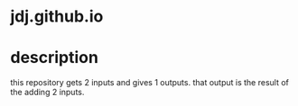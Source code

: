 # jdj.github.io
# description
  this repository gets 2 inputs and gives 1 outputs.
  that output is the result of the adding 2 inputs.
